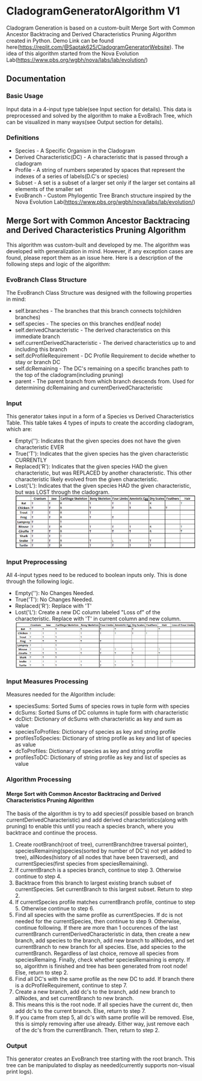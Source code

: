 # CladogramGeneratorAlgorithm V1
Cladogram Generation is based on a custom-built Merge Sort with Common Ancestor Backtracing and Derived Characteristics Pruning Algorithm created in Python. Demo Link can be found here(https://replit.com/@Saptak625/CladogramGeneratorWebsite). The idea of this algorithm started from the Nova Evolution Lab(https://www.pbs.org/wgbh/nova/labs/lab/evolution/)

## Documentation
### Basic Usage
Input data in a 4-input type table(see Input section for details). This data is preprocessed and solved by the algorithm to make a EvoBrach Tree, which can be visualized in many ways(see Output section for details).

### Definitions
* Species - A Specific Organism in the Cladogram
* Derived Characteristic(DC) - A characteristic that is passed through a cladogram
* Profile - A string of numbers seperated by spaces that represent the indexes of a series of labels(D.C's or species)
* Subset - A set is a subset of a larger set only if the larger set contains all elements of the smaller set
* EvoBranch - Custom Phylogentic Tree Branch structure inspired by the Nova Evolution Lab(https://www.pbs.org/wgbh/nova/labs/lab/evolution/)

## Merge Sort with Common Ancestor Backtracing and Derived Characteristics Pruning Algorithm
This algorithm was custom-built and developed by me. The algorithm was developed with generalization in mind. However, if any exception cases are found, please report them as an issue here. Here is a description of the following steps and logic of the algorithm:

### EvoBranch Class Structure
The EvoBranch Class Structure was designed with the following properties in mind:
* self.branches - The branches that this branch connects to(children branches) 
* self.species - The species on this branches end(leaf node)
* self.derivedCharacteristic - The derived characteristics on this immediate branch
* self.currentDerivedCharacteristic - The derived characteristics up to and including this branch
* self.dcProfileRequirement - DC Profile Requirement to decide whether to stay or branch DC
* self.dcRemaining - The DC's remaining on a specific branches path to the top of the cladogram(including pruning)
* parent - The parent branch from which branch descends from. Used for determining dcRemaining and currentDerivedCharacteristic

### Input
This generator takes input in a form of a Species vs Derived Characteristics Table. This table takes 4 types of inputs to create the according cladogram, which are:
* Empty(''): Indicates that the given species does not have the given characteristic EVER
* True('T'): Indicates that the given species has the given characteristic CURRENTLY
* Replaced('R'): Indicates that the given species HAD the given characteristic, but was REPLACED by another characteristic. This other characteristic likely evolved from the given characteristic.
* Lost('L'): Indicates that the given species HAD the given characteristic, but was LOST through the cladogram. 
![Input Example](https://github.com/Saptak625/CladogramGeneratorAlgorithm/blob/main/images/CladogramGeneratorInput.png)

### Input Preprocessing
All 4-input types need to be reduced to boolean inputs only. This is done through the following logic.
* Empty(''): No Changes Needed.
* True('T'): No Changes Needed.
* Replaced('R'): Replace with 'T'
* Lost('L'): Create a new DC column labeled "Loss of" of the characteristic. Replace with 'T' in current column and new column.
![Processed Input Example](https://github.com/Saptak625/CladogramGeneratorAlgorithm/blob/main/images/CladogramGeneratorPreprocessedInput.png)

### Input Measures Processing
Measures needed for the Algorithm include:
* speciesSums: Sorted Sums of species rows in tuple form with species
* dcSums: Sorted Sums of DC columns in tuple form with characteristic
* dcDict: Dictionary of dcSums with characteristic as key and sum as value
* speciesToProfiles: Dictionary of species as key and string profile
* profilesToSpecies: Dictionary of string profile as key and list of species as value
* dcToProfiles: Dictionary of species as key and string profile
* profilesToDC: Dictionary of string profile as key and list of species as value

### Algorithm Processing
#### Merge Sort with Common Ancestor Backtracing and Derived Characteristics Pruning Algorithm
The basis of the algorithm is try to add species(if possible based on branch currentDerivedCharacteristic) and add derived characteristics(along with pruning) to enable this until you reach a species branch, where you backtrace and continue the process.
1. Create rootBranch(root of tree), currentBranch(tree traversal pointer), speciesRemaining(species(sorted by number of DC's) not yet added to tree), allNodes(history of all nodes that have been traversed), and currentSpecies(first species from speciesRemaining).
2. If currentBranch is a species branch, continue to step 3. Otherwise continue to step 4. 
3. Backtrace from this branch to largest existing branch subset of currentSpecies. Set currentBranch to this largest subset. Return to step 2.
4. If currentSpecies profile matches currentBranch profile, continue to step 5. Otherwise continue to step 6.
5. Find all species with the same profile as currentSpecies. If dc is not needed for the currentSpecies, then continue to step 9. Otherwise, continue following. If there are more than 1 occurences of the last currentBranch currentDerivedCharacteristic in data, then create a new branch, add species to the branch, add new branch to allNodes, and set currentBranch to new branch for all species. Else, add species to the currentBranch. Regardless of last choice, remove all species from speciesRemaing. Finally, check whether speciesRemaining is empty. If so, algorithm is finished and tree has been generated from root node! Else, return to step 2.
6. Find all DC's with the same profile as the new DC to add. If branch there is a dcProfileRequirement, continue to step 7.
7. Create a new branch, add dc's to the branch, add new branch to allNodes, and set currentBranch to new branch. 
8. This means this is the root node. If all species have the current dc, then add dc's to the current branch. Else, return to step 7.
9. If you came from step 5, all dc's with same profile will be removed. Else, this is simply removing after use already. Either way, just remove each of the dc's from the currentBranch. Then, return to step 2.

### Output
This generator creates an EvoBranch tree starting with the root branch. This tree can be manipulated to display as needed(currently supports non-visual print logs). 
